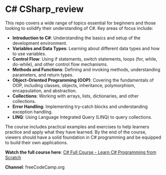 # C# CSharp_review

This repo covers a wide range of topics essential for beginners and those looking to solidify their understanding of C#. Key areas of focus include:

- **Introduction to C#**: Understanding the basics and setup of the development environment.
- **Variables and Data Types**: Learning about different data types and how to use variables.
- **Control Flow**: Using if statements, switch statements, loops (for, while, do-while), and other control flow mechanisms.
- **Methods and Functions**: Defining and invoking methods, understanding parameters, and return types.
- **Object-Oriented Programming (OOP)**: Covering the fundamentals of OOP, including classes, objects, inheritance, polymorphism, encapsulation, and abstraction.
- **Collections**: Working with arrays, lists, dictionaries, and other collections.
- **Error Handling**: Implementing try-catch blocks and understanding exception handling.
- **LINQ**: Using Language Integrated Query (LINQ) to query collections.

The course includes practical examples and exercises to help learners practice and apply what they have learned. By the end of the course, viewers should have a solid foundation in C# programming and be equipped to build their own applications.

**Watch the full course here**: [C# Full Course - Learn C# Programming from Scratch](https://www.youtube.com/watch?v=GhQdlIFylQ8&t=796s&ab_channel=freeCodeCamp.org)

**Channel**: freeCodeCamp.org
